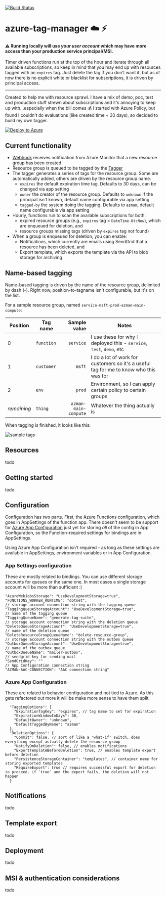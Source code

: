 [![Build Status](https://dev.azure.com/jpda/azman/_apis/build/status/jpda.azure-tag-manager?branchName=master)](https://dev.azure.com/jpda/azman/_build/latest?definitionId=14&branchName=master)

# azure-tag-manager :cloud: :zap:

#### :warning: Running locally will use *your user account* which may have more access than your production service principal/MSI.
Timer driven functions run at the top of the hour and iterate through all available subscriptions, so keep in mind that you may end up with resources tagged with an `expires` tag. Just delete the tag if you don't want it, but as of now there is no explicit white or blacklist for subscriptions, it is driven by principal access.

---

Created to help me with resource sprawl. I have a mix of demo, poc, test and production stuff strewn about subscriptions and it's annoying to keep up with...especially when the bill comes :moneybag: I started with Azure Policy, but found I couldn't do evaluations (like created time + 30 days), so decided to build my own tagger.

[![Deploy to Azure](http://azuredeploy.net/deploybutton.png)](https://portal.azure.com/#create/Microsoft.Template/uri/https%3A%2F%2Fraw.githubusercontent.com%2Fjpda%2Fazure-tag-manager%2Fmaster%2Fazuredeploy.json)

## Current functionality
- [Webhook](/jpda/azure-tag-manager/blob/master/Azure.ExpirationHandler.Func/WebhookResourceGroupCreated.cs) receives notification from Azure Monitor that a new resource group has been created
- Resource group is queued to be tagged by the [Tagger](/jpda/azure-tag-manager/blob/master/Azure.ExpirationHandler.Func/GenerateTagSuite.cs)
- The tagger generates a series of tags for the resource group. Some are automatically added, others are driven by the resource group name.
  - `expires` the default expiration time tag. Defaults to 30 days, can be changed via app setting
  - `owner` the creator of the resource group. Defaults to `unknown` if the principal isn't known, default name configurable via app setting
  - `tagged-by` the system doing the tagging. Defaults to `azman`, default name configurable via app setting
- Hourly, functions run to scan the available subscriptions for both:
  - expired resource groups (e.g., `expires` tag < `DateTime.UtcNow`), which are enqueued for deletion, and
  - resource groups missing tags (driven by `expires` tag not found)
- When a group is enqueued for deletion, you can enable:
  - Notifications, which currently are emails using SendGrid that a resource has been deleted, and
  - Export template, which exports the template via the API to blob storage for archiving


## Name-based tagging
Name-based tagging is driven by the name of the resource group, delimited by dash (-). Right now, position-to-tagname isn't configurable, but it's on the list.

For a sample resource group, named `service-msft-prod-azman-main-compute`:

| Position    | Tag name  | Sample value        | Notes
| ------------|---------  | -------------------:| -----
| 0           | `function`| `service`           | I use these for why I deployed this - `service`, `test`, `demo`, etc
| 1           | `customer`| `msft`              | I do a lot of work for customers so it's a useful tag for me to know who this was for
| 2           | `env`     | `prod`              | Environment, so I can apply certain policy to certain groups
| *remaining* | `thing`   | `azman-main-compute`| Whatever the thing actually is

When tagging is finished, it looks like this:

![sample tags](https://github.com/jpda/azure-tag-manager/raw/master/doc/azman-tag-sample.png "sample tags")

## Resources
todo

## Getting started
todo

## Configuration
Configuration has two parts. First, the Azure Functions configuration, which goes in AppSettings of the function app. There doesn't seem to be support for [Azure App Configuration](https://docs.microsoft.com/en-us/azure/azure-app-configuration/) just yet for storing *all* of the config in App Configuration, so the Function-required settings for bindings are in AppSettings.

Using Azure App Configuration isn't required - as long as these settings are available in AppSettings, environment variables or in App Configuration.
### App Settings configuration
These are mostly related to bindings. You can use different storage accounts for queues or the same one. In most cases a single storage account will be more than sufficient :)

```
"AzureWebJobsStorage": "UseDevelopmentStorage=true",
"FUNCTIONS_WORKER_RUNTIME": "dotnet",
// storage account connection string with the tagging queue
"TaggingQueueStorageAccount": "UseDevelopmentStorage=true", 
// name of the tagging queue
"TaggingQueueName": "generate-tag-suite", 
// storage account connection string with the deletion queue
"DeleteQueueStorageAccount": "UseDevelopmentStorage=true", 
// name of the deletion queue
"DeleteResourceGroupQueueName": "delete-resource-group", 
// storage account connection string with the outbox queue
"OutboxQueueStorageAccount": "UseDevelopmentStorage=true", 
// name of the outbox queue
"OutboxQueueName": "mailer-outbox", 
// sendgrid key for sending mail
"SendGridKey": ""
// App Configuration connection string
"AZMAN-AAC-CONNECTION": "AAC connection string"
```

### Azure App Configuration
These are related to behavior configuration and not tied to Azure. As this gets refactored out more it will be make more sense to have them split.

```
  "TaggingOptions": {
    "ExpirationTagKey": "expires", // tag name to set for expiration
    "ExpirationWindowInDays": 30,
    "DefaultOwner": "unknown",
    "DefaultTaggedByName": "azman"
  },
  "DeletionOptions": {
    "Commit": false, // sort of like a 'what-if' switch, does everything except actually delete the resource group
    "NotifyOnDeletion": false, // enables notifications
    "ExportTemplateBeforeDeletion": true, // enables template export before deletion
    "PersistenceStorageContainer": "templates", // container name for storing exported templates
    "RequireExport": true // requires successful export for deletion to proceed. if `true` and the export fails, the deletion will not happen
  }
```

## Notifications
todo

## Template export
todo

## Deployment
todo

## MSI & authentication considerations
todo